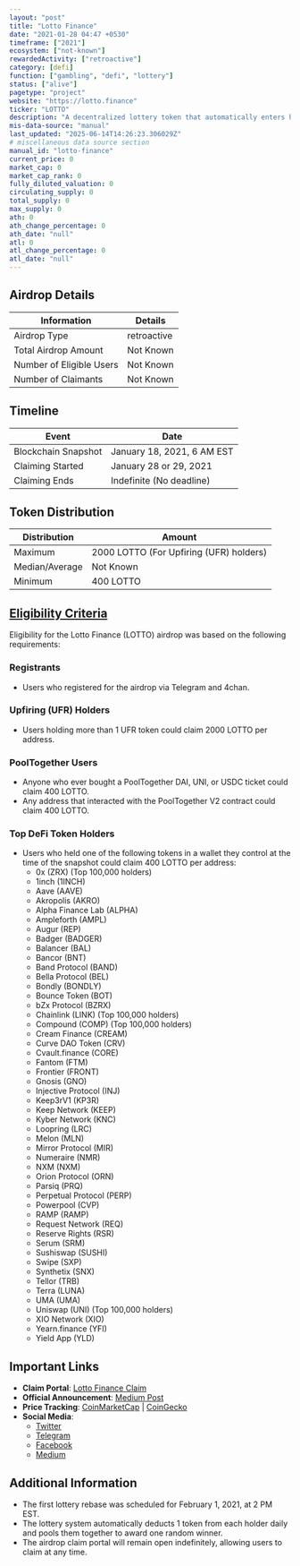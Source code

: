 ```yaml
---
layout: "post"
title: "Lotto Finance"
date: "2021-01-28 04:47 +0530"
timeframe: ["2021"]
ecosystem: ["not-known"]
rewardedActivity: ["retroactive"]
category: [defi]
function: ["gambling", "defi", "lottery"]
status: ["alive"]
pagetype: "project"
website: "https://lotto.finance"
ticker: "LOTTO"
description: "A decentralized lottery token that automatically enters holders into a daily lottery through a unique rebase mechanism. The goal is to create a 100% decentralized lottery on Ethereum."
mis-data-source: "manual"
last_updated: "2025-06-14T14:26:23.306029Z"
# miscellaneous data source section
manual_id: "lotto-finance"
current_price: 0
market_cap: 0
market_cap_rank: 0
fully_diluted_valuation: 0
circulating_supply: 0
total_supply: 0
max_supply: 0
ath: 0
ath_change_percentage: 0
ath_date: "null"
atl: 0
atl_change_percentage: 0
atl_date: "null"
---
```


## Airdrop Details

| Information              | Details     |
| ------------------------ | ----------- |
| Airdrop Type             | retroactive |
| Total Airdrop Amount     | Not Known   |
| Number of Eligible Users | Not Known   |
| Number of Claimants      | Not Known   |

## Timeline

| Event               | Date                       |
| ------------------- | -------------------------- |
| Blockchain Snapshot | January 18, 2021, 6 AM EST |
| Claiming Started    | January 28 or 29, 2021     |
| Claiming Ends       | Indefinite (No deadline)   |

## Token Distribution

| Distribution   | Amount                                  |
| -------------- | --------------------------------------- |
| Maximum        | 2000 LOTTO (For Upfiring (UFR) holders) |
| Median/Average | Not Known                               |
| Minimum        | 400 LOTTO                               |

## [Eligibility Criteria](https://medium.com/lottofinance/lotto-the-first-ever-lottery-token-goes-live-this-week-via-airdrop-to-defi-users-c6ac14dee9bf)

Eligibility for the Lotto Finance (LOTTO) airdrop was based on the following requirements:

### Registrants
- Users who registered for the airdrop via Telegram and 4chan.

### Upfiring (UFR) Holders
- Users holding more than 1 UFR token could claim 2000 LOTTO per address.

### PoolTogether Users
- Anyone who ever bought a PoolTogether DAI, UNI, or USDC ticket could claim 400 LOTTO.
- Any address that interacted with the PoolTogether V2 contract could claim 400 LOTTO.

### Top DeFi Token Holders
- Users who held one of the following tokens in a wallet they control at the time of the snapshot could claim 400 LOTTO per address:
  - 0x (ZRX) (Top 100,000 holders)
  - 1inch (1INCH)
  - Aave (AAVE)
  - Akropolis (AKRO)
  - Alpha Finance Lab (ALPHA)
  - Ampleforth (AMPL)
  - Augur (REP)
  - Badger (BADGER)
  - Balancer (BAL)
  - Bancor (BNT)
  - Band Protocol (BAND)
  - Bella Protocol (BEL)
  - Bondly (BONDLY)
  - Bounce Token (BOT)
  - bZx Protocol (BZRX)
  - Chainlink (LINK) (Top 100,000 holders)
  - Compound (COMP) (Top 100,000 holders)
  - Cream Finance (CREAM)
  - Curve DAO Token (CRV)
  - Cvault.finance (CORE)
  - Fantom (FTM)
  - Frontier (FRONT)
  - Gnosis (GNO)
  - Injective Protocol (INJ)
  - Keep3rV1 (KP3R)
  - Keep Network (KEEP)
  - Kyber Network (KNC)
  - Loopring (LRC)
  - Melon (MLN)
  - Mirror Protocol (MIR)
  - Numeraire (NMR)
  - NXM (NXM)
  - Orion Protocol (ORN)
  - Parsiq (PRQ)
  - Perpetual Protocol (PERP)
  - Powerpool (CVP)
  - RAMP (RAMP)
  - Request Network (REQ)
  - Reserve Rights (RSR)
  - Serum (SRM)
  - Sushiswap (SUSHI)
  - Swipe (SXP)
  - Synthetix (SNX)
  - Tellor (TRB)
  - Terra (LUNA)
  - UMA (UMA)
  - Uniswap (UNI) (Top 100,000 holders)
  - XIO Network (XIO)
  - Yearn.finance (YFI)
  - Yield App (YLD)

## Important Links

- **Claim Portal**: [Lotto Finance Claim](https://lotto.finance/claim)
- **Official Announcement**: [Medium Post](https://medium.com/lottofinance/lotto-the-first-ever-lottery-token-goes-live-this-week-via-airdrop-to-defi-users-c6ac14dee9bf)
- **Price Tracking**: [CoinMarketCap](https://coinmarketcap.com/currencies/lotto) | [CoinGecko](https://web.archive.org/web/20221003115623/https://www.coingecko.com/en/coins/lotto)
- **Social Media**:
  - [Twitter](https://twitter.com/LottoFinance)
  - [Telegram](https://t.me/LottoFinance)
  - [Facebook](https://www.facebook.com/lottofinance)
  - [Medium](https://medium.com/lottofinance)

## Additional Information

- The first lottery rebase was scheduled for February 1, 2021, at 2 PM EST.
- The lottery system automatically deducts 1 token from each holder daily and pools them together to award one random winner.
- The airdrop claim portal will remain open indefinitely, allowing users to claim at any time.